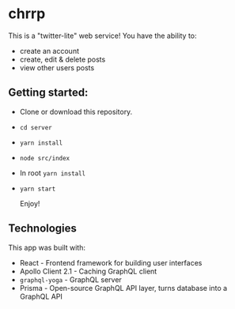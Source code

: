 # chrrp

This is a "twitter-lite" web service!
You have the ability to:
* create an account
* create, edit & delete posts
* view other users posts

## Getting started:

* Clone or download this repository.

* ```cd server```

*  ```yarn install```
*  ```node src/index```

* In root ```yarn install```
* ```yarn start```

  Enjoy!

## Technologies

This app was built with:

* React - Frontend framework for building user interfaces
* Apollo Client 2.1 - Caching GraphQL client
* ```graphql-yoga``` -  GraphQL server
* Prisma - Open-source GraphQL API layer, turns database into a GraphQL API
